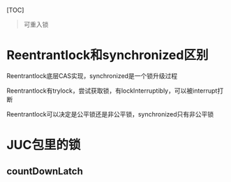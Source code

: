 [TOC]

> 可重入锁

# Reentrantlock和synchronized区别

Reentrantlock底层CAS实现，synchronized是一个锁升级过程

Reentrantlock有trylock，尝试获取锁，有lockInterruptibly，可以被interrupt打断

Reentrantlock可以决定是公平锁还是非公平锁，synchronized只有非公平锁



# JUC包里的锁

## countDownLatch